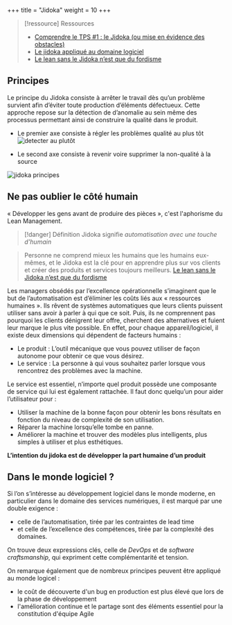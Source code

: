 +++
title = "Jidoka"
weight = 10
+++


> [!ressource] Ressources
> - [Comprendre le TPS #1 : le Jidoka (ou mise en évidence des obstacles)](https://blog.toyota-forklifts.fr/comprendre-tps-jidoka)
> - [Le jidoka appliqué au domaine logiciel](https://leblogdulean.com/2023/07/06/le-jidoka-applique-au-domaine-logiciel-pas-de-craftmanship-sans-respect/)
> - [Le lean sans le Jidoka n’est que du fordisme](https://www.institut-lean-france.fr/le-lean-sans-le-jidoka-nest-que-du-fordisme/)

## Principes
Le principe du Jidoka consiste à arrêter le travail dès qu’un problème survient afin d’éviter toute production d’éléments défectueux. Cette approche repose sur la détection de d’anomalie au sein même des processus permettant ainsi de construire la qualité dans le produit.
- Le premier axe consiste à régler les problèmes qualité au plus tôt
![detecter au plutôt](detecter_tot.png)

- Le second axe consiste à revenir voire supprimer la non-qualité à la source

![jidoka principes](jidoka_principes.png?width=25pc)

## Ne pas oublier le côté humain

« Développer les gens avant de produire des pièces », c'est l'aphorisme du Lean Management. 

> [!danger] Définition
>  Jidoka signifie *automatisation avec une touche d'humain*

> Personne ne comprend mieux les humains que les humains eux-mêmes, et le Jidoka est la clé pour en apprendre plus sur vos clients et créer des produits et services toujours meilleurs. [Le lean sans le Jidoka n’est que du fordisme](https://www.institut-lean-france.fr/le-lean-sans-le-jidoka-nest-que-du-fordisme/)

Les managers obsédés par l’excellence opérationnelle s’imaginent que le but de l’automatisation est d’éliminer les coûts liés aux « ressources humaines ». Ils rêvent de systèmes automatiques que leurs clients puissent utiliser sans avoir à parler à qui que ce soit. Puis, ils ne comprennent pas pourquoi les clients dénigrent leur offre, cherchent des alternatives et fuient leur marque le plus vite possible. En effet, pour chaque appareil/logiciel, il existe deux dimensions qui dépendent de facteurs humains :
- Le produit : L’outil mécanique que vous pouvez utiliser de façon autonome pour obtenir ce que vous désirez.
- Le service : La personne à qui vous souhaitez parler lorsque vous rencontrez des problèmes avec la machine.

Le service est essentiel, n’importe quel produit possède une composante de service qui lui est également rattachée. Il faut donc quelqu’un pour aider l’utilisateur pour :
- Utiliser la machine de la bonne façon pour obtenir les bons résultats en fonction du niveau de complexité de son utilisation.
- Réparer la machine lorsqu’elle tombe en panne.
- Améliorer la machine et trouver des modèles plus intelligents, plus simples à utiliser et plus esthétiques.

**L’intention du jidoka est de développer la part humaine d’un produit**

## Dans le monde logiciel ?
Si l’on s’intéresse au développement logiciel dans le monde moderne, en particulier dans le domaine des services numériques, il est marqué par une double exigence : 
- celle de l’automatisation, tirée par les contraintes de lead time 
- et celle de l’excellence des compétences, tirée par la complexité des domaines. 
  
On trouve deux expressions clés, celle de *DevOps* et de *software craftsmanship*, qui expriment cette complémentarité et tension.

On remarque également que de nombreux principes peuvent être appliqué au monde logicel :
- le coût de découverte d'un bug en production est plus élevé que lors de la phase de développement
- l'amélioration continue et le partage sont des éléments essentiel pour la constitution d'équipe Agile
